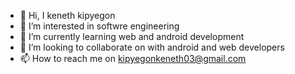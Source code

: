 - 👋 Hi, I keneth kipyegon
- 👀 I’m interested in softwre engineering
- 🌱 I’m currently learning web and android development
- 💞️ I’m looking to collaborate on  with android and web developers
- 📫 How to reach me on kipyegonkeneth03@gmail.com

<!---
keneth217/keneth217 is a ✨ special ✨ repository because its `README.md` (this file) appears on your GitHub profile.
You can click the Preview link to take a look at your changes.
--->

